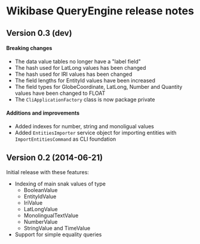 # Wikibase QueryEngine release notes

## Version 0.3 (dev)

#### Breaking changes

* The data value tables no longer have a "label field"
* The hash used for LatLong values has been changed
* The hash used for IRI values has been changed
* The field lengths for EntityId values have been increased
* The field types for GlobeCoordinate, LatLong, Number and Quantity values have been changed to FLOAT
* The `CliApplicationFactory` class is now package private

#### Additions and improvements

* Added indexes for number, string and monoligual values
* Added `EntitiesImporter` service object for importing entities with `ImportEntitiesCommand` as CLI foundation

## Version 0.2 (2014-06-21)

Initial release with these features:

* Indexing of main snak values of type
    * BooleanValue
    * EntityIdValue
    * IriValue
    * LatLongValue
    * MonolingualTextValue
    * NumberValue
    * StringValue and TimeValue
* Support for simple equality queries
